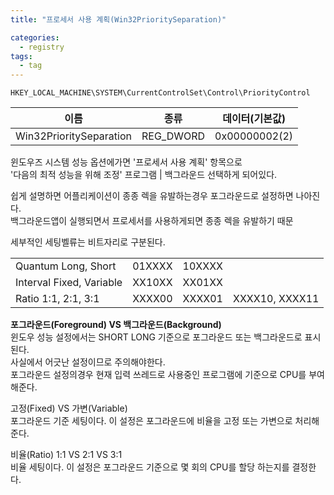 ```yaml
---
title: "프로세서 사용 계획(Win32PrioritySeparation)"

categories:
  - registry
tags:
  - tag
---
```

```
HKEY_LOCAL_MACHINE\SYSTEM\CurrentControlSet\Control\PriorityControl
```

|이름|종류|데이터(기본값)|
|---|---|---|
|Win32PrioritySeparation|REG_DWORD|0x00000002(2)|

윈도우즈 시스템 성능 옵션에가면 '프로세서 사용 계획' 항목으로  
'다음의 최적 성능을 위해 조정' 프로그램 \| 백그라운드 선택하게 되어있다.

쉽게 설명하면 어플리케이션이 종종 렉을 유발하는경우 포그라운드로 설정하면 나아진다.  
백그라운드앱이 실행되면서 프로세서를 사용하게되면 종종 렉을 유발하기 때문

세부적인 세팅벨류는 비트자리로 구분된다.

|||||
|---|---|---|---|
|Quantum Long, Short|01XXXX|10XXXX||
|Interval Fixed, Variable|XX10XX|XX01XX||
|Ratio 1:1, 2:1, 3:1|XXXX00|XXXX01|XXXX10, XXXX11|

**포그라운드(Foreground) VS 백그라운드(Background)**  
윈도우 성능 설정에서는 SHORT LONG 기준으로 포그라운드 또는 백그라운드로 표시된다.  
사실에서 어긋난 설정이므로 주의해야한다.  
포그라운드 설정의경우 현재 입력 쓰레드로 사용중인 프로그램에 기준으로 CPU를 부여해준다.

고정(Fixed) VS 가변(Variable)  
포그라운드 기준 세팅이다. 이 설정은 포그라운드에  비율을 고정 또는 가변으로 처리해준다.  

비율(Ratio) 1:1 VS 2:1 VS 3:1  
비율 세팅이다. 이 설정은 포그라운드 기준으로 몇 회의 CPU를 할당 하는지를 결정한다.
